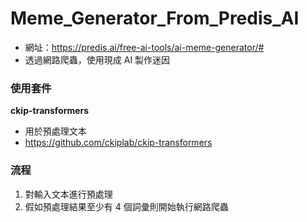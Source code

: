 # Meme_Generator_From_Predis_AI

-   網址：https://predis.ai/free-ai-tools/ai-meme-generator/#
-   透過網路爬蟲，使用現成 AI 製作迷因

### 使用套件

**ckip-transformers**

-   用於預處理文本
-   https://github.com/ckiplab/ckip-transformers

### 流程

1. 對輸入文本進行預處理
2. 假如預處理結果至少有 4 個詞彙則開始執行網路爬蟲
